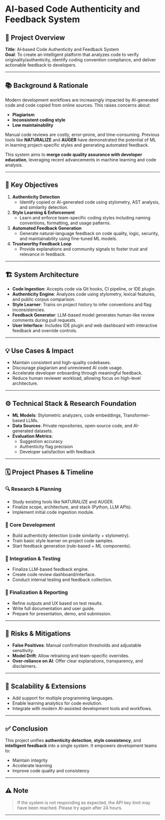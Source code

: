 # AI‐based Code Authenticity and Feedback System

## 🧠 Project Overview

**Title**: AI‐based Code Authenticity and Feedback System  
**Goal**: To create an intelligent platform that analyzes code to verify originality/authenticity, identify coding convention compliance, and deliver actionable feedback to developers.

---

## 📚 Background & Rationale

Modern development workflows are increasingly impacted by AI-generated code and code copied from online sources. This raises concerns about:

- **Plagiarism**
- **Inconsistent coding style**
- **Low maintainability**

Manual code reviews are costly, error-prone, and time-consuming. Previous tools like **NATURALIZE** and **AUGER** have demonstrated the potential of ML in learning project-specific styles and generating automated feedback.

This system aims to **merge code quality assurance with developer education**, leveraging recent advancements in machine learning and code analysis.

---

## 🎯 Key Objectives

1. **Authenticity Detection**  
   - Identify copied or AI-generated code using stylometry, AST analysis, and similarity detection.
2. **Style Learning & Enforcement**  
   - Learn and enforce team-specific coding styles including naming conventions, formatting, and usage patterns.
3. **Automated Feedback Generation**  
   - Generate natural-language feedback on code quality, logic, security, and maintainability using fine-tuned ML models.
4. **Trustworthy Feedback Loop**  
   - Provide explanations and community signals to foster trust and relevance in feedback.

---

## 🏗️ System Architecture

- **Code Ingestion**: Accepts code via Git hooks, CI pipeline, or IDE plugin.
- **Authenticity Engine**: Analyzes code using stylometry, lexical features, and public corpus comparison.
- **Style Learner**: Trains on project history to infer conventions and flag inconsistencies.
- **Feedback Generator**: LLM-based model generates human-like review comments during pull requests.
- **User Interface**: Includes IDE plugin and web dashboard with interactive feedback and override controls.

---

## 💡 Use Cases & Impact

- Maintain consistent and high-quality codebases.
- Discourage plagiarism and unreviewed AI code usage.
- Accelerate developer onboarding through meaningful feedback.
- Reduce human reviewer workload, allowing focus on high-level architecture.

---

## ⚙️ Technical Stack & Research Foundation

- **ML Models**: Stylometric analyzers, code embeddings, Transformer-based LLMs.
- **Data Sources**: Private repositories, open-source code, and AI-generated datasets.
- **Evaluation Metrics**:
  - Suggestion accuracy
  - Authenticity flag precision
  - Developer satisfaction with feedback

---

## 🗓️ Project Phases & Timeline

### 🔍 Research & Planning
- Study existing tools like NATURALIZE and AUGER.
- Finalize scope, architecture, and stack (Python, LLM APIs).
- Implement initial code ingestion module.

### 🧱 Core Development
- Build authenticity detection (code similarity + stylometry).
- Train basic style learner on project code samples.
- Start feedback generation (rule-based + ML components).

### 🧪 Integration & Testing
- Finalize LLM-based feedback engine.
- Create code review dashboard/interface.
- Conduct internal testing and feedback collection.

### 📘 Finalization & Reporting
- Refine outputs and UX based on test results.
- Write full documentation and user guide.
- Prepare for presentation, demo, and submission.

---

## 🚧 Risks & Mitigations

- **False Positives**: Manual confirmation thresholds and adjustable sensitivity.
- **Model Drift**: Allow retraining and team-specific overrides.
- **Over-reliance on AI**: Offer clear explanations, transparency, and disclaimers.

---

## 🚀 Scalability & Extensions

- Add support for multiple programming languages.
- Enable learning analytics for code evolution.
- Integrate with modern AI-assisted development tools and workflows.

---

## ✅ Conclusion

This project unifies **authenticity detection**, **style consistency**, and **intelligent feedback** into a single system. It empowers development teams to:
- Maintain integrity
- Accelerate learning
- Improve code quality and consistency

---

## ⚠️ Note

> If the system is not responding as expected, the API key limit may have been reached. Please try again after 24 hours.

---

